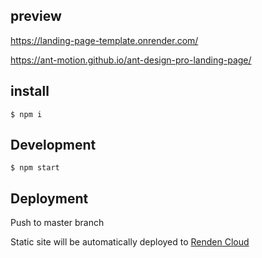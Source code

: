 ## preview

https://landing-page-template.onrender.com/

https://ant-motion.github.io/ant-design-pro-landing-page/


## install
```
$ npm i 
```

## Development

```
$ npm start
```

## Deployment

Push to master branch

Static site will be automatically deployed to  [Renden Cloud](https://web-app-template.techgenii.in/)

